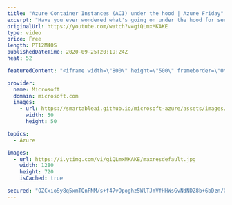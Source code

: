 ```yaml
---
title: "Azure Container Instances (ACI) under the hood | Azure Friday"
excerpt: "Have you ever wondered what's going on under the hood for serverless offerings like Azure Container Instances? MacKenzie Olson shows Scott Hanselman the latest innovations in the infrastructure that powers ACI and a peek at the product roadmap, including a demo of the managed identity experience coming"
originalUrl: https://youtube.com/watch?v=giQLmxMKAKE
type: video
price: Free
length: PT12M40S
publishedDateTime: 2020-09-25T20:19:24Z
heat: 52

featuredContent: "<iframe width=\"800\" height=\"500\" frameborder=\"0\" src=\"https://www.youtube.com/embed/giQLmxMKAKE\" allow=\"accelerometer; autoplay; encrypted-media; gyroscope; picture-in-picture\" allowfullscreen></iframe>"

provider:
  name: Microsoft
  domain: microsoft.com
  images:
    - url: https://smartableai.github.io/microsoft-azure/assets/images/organizations/microsoft.com-50x50.jpg
      width: 50
      height: 50

topics:
  - Azure

images:
  - url: https://i.ytimg.com/vi/giQLmxMKAKE/maxresdefault.jpg
    width: 1280
    height: 720
    isCached: true

secured: "OZCxioSy8q5xmTQnFNM/s+f47vOpoghz5WlTJmVfHHWsGvNdNDZ8b+6bDzn/QbDxa+YxLuMlNdl7mA0tp28cK5Bzi7lerIPKsZ16dmGLlI9vQFnHhrV2dF+mYzAqzG6qA4FlwAbAkkL1tVT81DBLgdhnU86iT6/GY/p5vQpN0Sy/UWGFaUzxAhRNSVNV9R0+mHBH9ZFcm2TAKUZpyj8Bi8TD3u0dbRq7/yzlFYgN35Bd5Jq2TLVhRh0cBEQvzJ0ppiGU40Sx0oJ+bqZaVKjUV1VqaUZHEqr5ECiS1VAAeIWEvfx8uLviT9uYLXjmDJWjiBKsOheKoXLadd1llkkRLza9ueyMuhvSyfp/g2t49qT+LMBlN1m7UAqkHLzpIYrlS4JaAY4niG/cDCCTHhMsV/YF/vBMaOJ4PSuDiiFnANc=;L+DFFfnTYGrt2OL1yCYRBA=="
---
```


